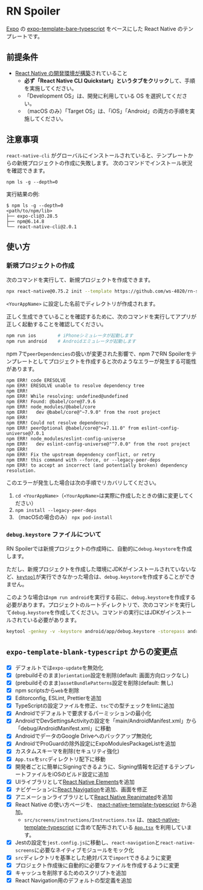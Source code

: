 # RN Spoiler

[Expo](https://expo.io/) の [expo-template-bare-typescript](https://github.com/expo/expo/tree/sdk-41/templates/expo-template-bare-typescript) をベースにした React Native のテンプレートです。

## 前提条件

- [React Native の開発環境が構築](https://reactnative.dev/docs/environment-setup)されていること
  - **必ず「React Native CLI Quickstart」というタブをクリック**して、手順を実施してください。
  - 「Development OS」は、開発に利用している OS を選択してください。
  - （macOS のみ）「Target OS」は、「iOS」「Android」の両方の手順を実施してください。

## 注意事項

`react-native-cli` がグローバルにインストールされていると、テンプレートからの新規プロジェクトの作成に失敗します。 次のコマンドでインストール状況を確認できます。

```shell
npm ls -g --depth=0
```

実行結果の例:

```console
$ npm ls -g --depth=0
<path/to/npm/lib>
├── expo-cli@3.28.5
├── npm@6.14.8
└── react-native-cli@2.0.1
```

## 使い方

### 新規プロジェクトの作成

次のコマンドを実行して、新規プロジェクトを作成できます。

```bash
npx react-native@0.75.2 init --template https://github.com/ws-4020/rn-spoiler.git <YourAppName>
```

`<YourAppName>` に設定した名前でディレクトリが作成されます。

正しく生成できていることを確認するために、次のコマンドを実行してアプリが正しく起動することを確認してください。

```bash
npm run ios        # iPhoneシミュレータが起動します
npm run android    # Androidエミュレータが起動します
```

npm 7で`peerDependencies`の扱いが変更された影響で、npm 7でRN Spoilerをテンプレートとしてプロジェクトを作成すると次のようなエラーが発生する可能性があります。

```console
npm ERR! code ERESOLVE
npm ERR! ERESOLVE unable to resolve dependency tree
npm ERR!
npm ERR! While resolving: undefined@undefined
npm ERR! Found: @babel/core@7.9.6
npm ERR! node_modules/@babel/core
npm ERR!   dev @babel/core@"~7.9.0" from the root project
npm ERR!
npm ERR! Could not resolve dependency:
npm ERR! peerOptional @babel/core@">=7.11.0" from eslint-config-universe@7.0.1
npm ERR! node_modules/eslint-config-universe
npm ERR!   dev eslint-config-universe@"^7.0.0" from the root project
npm ERR!
npm ERR! Fix the upstream dependency conflict, or retry
npm ERR! this command with --force, or --legacy-peer-deps
npm ERR! to accept an incorrect (and potentially broken) dependency resolution.
```

このエラーが発生した場合は次の手順でリカバリしてください。

1. `cd <YourAppName>`（`<YourAppName>`は実際に作成したときの値に変更してください）
2. `npm install --legacy-peer-deps`
3. （macOSの場合のみ） `npx pod-install`

### `debug.keystore` ファイルについて

RN Spoilerでは新規プロジェクトの作成時に、自動的に`debug.keystore`を作成します。

ただし、新規プロジェクトを作成した環境にJDKがインストールされていないなど、[`keytool`](https://docs.oracle.com/javase/8/docs/technotes/tools/unix/keytool.html)が実行できなかった場合は、`debug.keystore`を作成することができません。

このような場合は`npm run android`を実行する前に、`debug.keystore`を作成する必要があります。プロジェクトのルートディレクトリで、次のコマンドを実行して`debug.keystore`を作成してください。コマンドの実行にはJDKがインストールされている必要があります。

```bash
keytool -genkey -v -keystore android/app/debug.keystore -storepass android -alias androiddebugkey -keypass android -dname "CN=Android Debug,O=Android,C=US"
```

## `expo-template-blank-typescript` からの変更点

- [x] デフォルトでは`expo-update`を無効化
- [x] (prebuildそのまま)`orientation`設定を削除(default: 画面方向ロックなし)
- [x] (prebuildそのまま)`assetBundlePatterns`設定を削除(default: 無し)
- [x] npm scriptsから`web`を削除
- [x] Editorconfig, ESLint, Prettierを追加
- [x] TypeScriptの設定ファイルを修正、`tsc`での型チェックをlintに追加
- [x] Androidでデフォルトで要求するパーミッションの最小化
- [x] AndroidでDevSettingsActivityの設定を「main/AndroidManifest.xml」から「debug/AndroidManifest.xml」に移動
- [x] AndroidでデータのGoogle Driveへのバックアップ無効化
- [x] AndroidでProGuardの除外設定にExpoModulesPackageListを追加
- [x] カスタムスキーマを削除(セキュリティ強化)
- [x] `App.tsx`を`src`ディレクトリ配下に移動
- [x] 開発者ごとに簡単にSigningできるように、Signing情報を記述するテンプレートファイルをiOSのビルド設定に追加
- [x] UIライブラリとして[React Native Elements](https://reactnativeelements.com/)を追加
- [x] ナビゲーションに[React Navigation](https://reactnavigation.org/)を追加、画面を修正
- [x] アニメーションライブラリとして[React Native Reanimated](https://docs.swmansion.com/react-native-reanimated/)を追加
- [x] React Native の使い方ページを、 [react-native-template-typescript](https://github.com/react-native-community/react-native-template-typescript) から追加。
  - `src/screens/instructions/Instructions.tsx` は、[react-native-template-typescript](https://github.com/react-native-community/react-native-template-typescript) に含めて配布されている [`App.tsx`](https://github.com/react-native-community/react-native-template-typescript/blob/60690d1f7f3c2856d4c7129fd972400452c9510d/template/App.tsx) を利用しています。
- [x] Jestの設定を`jest.config.js`に移動し、`react-navigation`と`react-native-screens`に必要なネイティブモジュールをモック化
- [x] `src`ディレクトリを基準とした絶対パスで`import`できるように変更
- [x] プロジェクト作成後に自動的に必要なファイルを作成するように変更
- [x] キャッシュを削除するためのスクリプトを追加
- [x] React Navigation用のデフォルトの型定義を追加
